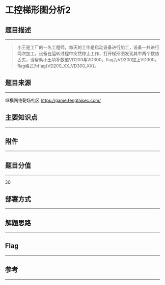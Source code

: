 # 工控梯形图分析2

## 题目描述
---
> 小王是工厂的一名工程师，每天的工作是启动设备进行加工，设备一共进行两次加工。设备在运转过程中突然停止工作，打开梯形图发现其中两个数值丢失，请帮助小王填补数值VD200与VD300，flag为VD200加上VD300。flag格式为flag{VD200_XX_VD300_XX}。

## 题目来源
---
纵横网络靶场社区 https://game.fengtaisec.com/

## 主要知识点
---


## 附件
---


## 题目分值
---
30

## 部署方式
---


## 解题思路
---


## Flag
---


## 参考
---
